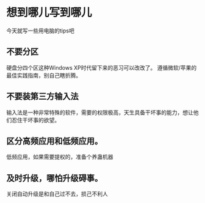 # 想到哪儿写到哪儿

今天就写一些用电脑的tips吧

## 不要分区
硬盘分四个区这种Windows XP时代留下来的恶习可以改改了。
遵循微软/苹果的最佳实践指南，别自己瞎折腾。

## 不要装第三方输入法
输入法是一种非常特殊的软件，需要的权限极高，天生具备干坏事的能力，想让他们忍住干坏事的欲望。

## 区分高频应用和低频应用。
低频应用，如果需要提权的，准备个养蛊机器

## 及时升级，哪怕升级碍事。
关闭自动升级是和自己过不去，损己不利人


